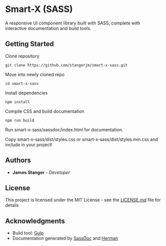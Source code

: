 # Smart-X (SASS)

A responsive UI component library built with SASS, complete with interactive documentation and build tools.

## Getting Started

Clone repository
```
git clone https://github.com/stangerjm/smart-x-sass.git
```

Move into newly cloned repo
```
cd smart-x-sass
```

Install dependencies
```
npm install
```

Compile CSS and build documentation
```
npm run build
```

Run smart-x-sass/sassdoc/index.html for documentation.

Copy smart-x-sass/dist/styles.css or smart-x-sass/dist/styles.min.css and include in your project!

## Authors

* **James Stanger** - *Developer* 

## License

This project is licensed under the MIT License - see the [LICENSE.md](LICENSE.md) file for details

## Acknowledgments

* Build tool: [Gulp](https://gulpjs.com)
* Documentation generated by [SassDoc](http://sassdoc.com) and [Herman](http://oddbird.net/herman/docs/demo_examples.html)
